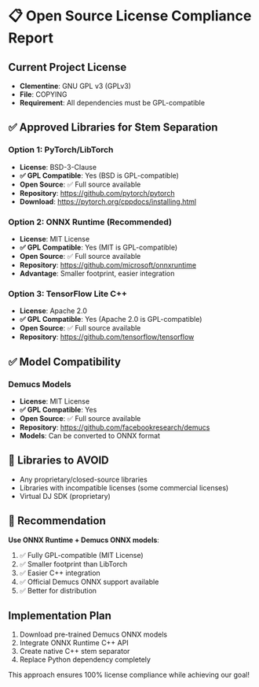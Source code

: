 # 📋 Open Source License Compliance Report

## Current Project License
- **Clementine**: GNU GPL v3 (GPLv3)
- **File**: COPYING
- **Requirement**: All dependencies must be GPL-compatible

## ✅ Approved Libraries for Stem Separation

### Option 1: PyTorch/LibTorch
- **License**: BSD-3-Clause 
- **✅ GPL Compatible**: Yes (BSD is GPL-compatible)
- **Open Source**: ✅ Full source available
- **Repository**: https://github.com/pytorch/pytorch
- **Download**: https://pytorch.org/cppdocs/installing.html

### Option 2: ONNX Runtime (Recommended)
- **License**: MIT License
- **✅ GPL Compatible**: Yes (MIT is GPL-compatible) 
- **Open Source**: ✅ Full source available
- **Repository**: https://github.com/microsoft/onnxruntime
- **Advantage**: Smaller footprint, easier integration

### Option 3: TensorFlow Lite C++
- **License**: Apache 2.0
- **✅ GPL Compatible**: Yes (Apache 2.0 is GPL-compatible)
- **Open Source**: ✅ Full source available
- **Repository**: https://github.com/tensorflow/tensorflow

## ✅ Model Compatibility

### Demucs Models
- **License**: MIT License
- **✅ GPL Compatible**: Yes
- **Open Source**: ✅ Full source available
- **Repository**: https://github.com/facebookresearch/demucs
- **Models**: Can be converted to ONNX format

## 🚫 Libraries to AVOID
- Any proprietary/closed-source libraries
- Libraries with incompatible licenses (some commercial licenses)
- Virtual DJ SDK (proprietary)

## 📝 Recommendation

**Use ONNX Runtime + Demucs ONNX models**:
1. ✅ Fully GPL-compatible (MIT License)
2. ✅ Smaller footprint than LibTorch
3. ✅ Easier C++ integration
4. ✅ Official Demucs ONNX support available
5. ✅ Better for distribution

## Implementation Plan
1. Download pre-trained Demucs ONNX models
2. Integrate ONNX Runtime C++ API
3. Create native C++ stem separator
4. Replace Python dependency completely

This approach ensures 100% license compliance while achieving our goal!
